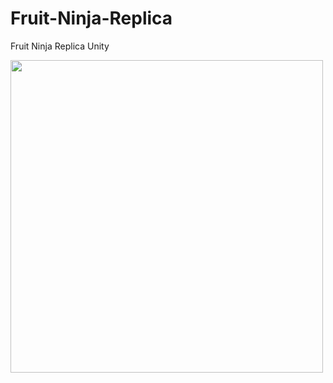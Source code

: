 # Fruit-Ninja-Replica
Fruit Ninja Replica Unity

<img src="https://raw.githubusercontent.com/orxanigidov/Fruit-Ninja-Replica/master/screenrecording/Screen%20Recording.gif" height="500">
